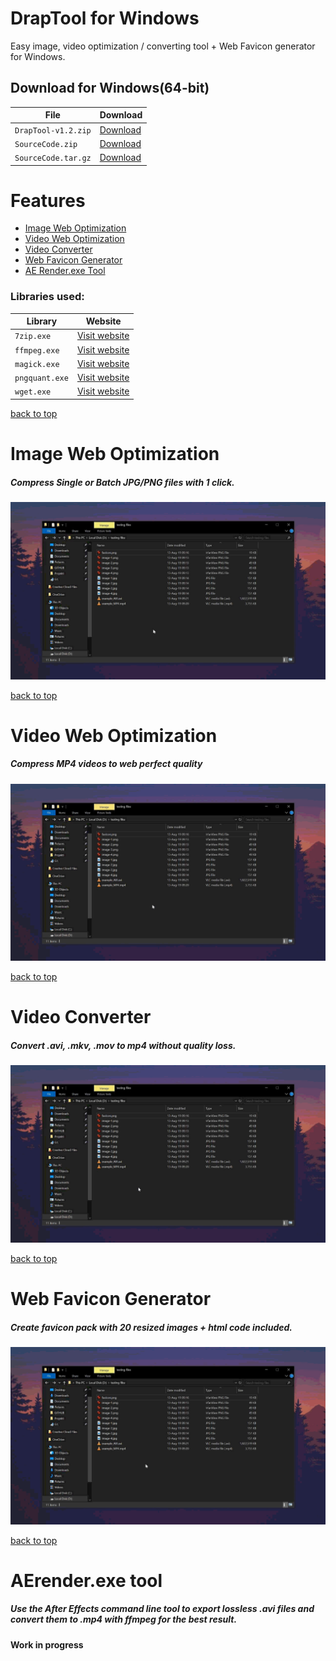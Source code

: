 # DrapTool for Windows
Easy image, video optimization / converting tool + Web Favicon generator for Windows.

## Download for Windows(64-bit)

File | Download
--- | ---
`DrapTool-v1.2.zip` | [Download](https://github.com/mariosemes/DrapTool/releases/download/v1.2/DrapTool-v1.2.zip)
`SourceCode.zip` | [Download](https://github.com/mariosemes/DrapTool/archive/v1.2.zip)
`SourceCode.tar.gz` | [Download](https://github.com/mariosemes/DrapTool/archive/v1.2.tar.gz)

# Features

- [Image Web Optimization](#image-web-optimization)
- [Video Web Optimization](#video-web-optimization)
- [Video Converter](#video-converter)
- [Web Favicon Generator](#web-favicon-generator)
- [AE Render.exe Tool](#aerenderexe-tool)

### Libraries used:
Library | Website
--- | ---
`7zip.exe` | [Visit website](https://www.7-zip.org/)
`ffmpeg.exe` | [Visit website](https://ffmpeg.org/)
`magick.exe` | [Visit website](https://imagemagick.org/index.php)
`pngquant.exe` | [Visit website](https://pngquant.org/)
`wget.exe` | [Visit website](https://eternallybored.org/misc/wget/)

[back to top](#features)
# Image Web Optimization
##### Compress Single or Batch JPG/PNG files with 1 click.

![optimization](https://github.com/mariosemes/DrapTool/blob/master/Images/pngexp.gif?raw=true)

[back to top](#features)
# Video Web Optimization
##### Compress MP4 videos to web perfect quality

![optimization](https://github.com/mariosemes/DrapTool/blob/master/Images/mp4opti.gif?raw=true)

[back to top](#features)
# Video Converter
##### Convert .avi, .mkv, .mov to mp4 without quality loss.

![optimization](https://github.com/mariosemes/DrapTool/blob/master/Images/avitomp4.gif?raw=true)

[back to top](#features)
# Web Favicon Generator
##### Create favicon pack with 20 resized images + html code included.

![optimization](https://github.com/mariosemes/DrapTool/blob/master/Images/favicon.gif?raw=true)

[back to top](#features)
# AErender.exe tool
##### Use the After Effects command line tool to export lossless .avi files and convert them to .mp4 with ffmpeg for the best result.

**Work in progress**
